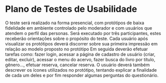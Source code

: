 # Plano de Testes de Usabilidade

O teste será realizado na forma presencial, com protótipos de baixa fidelidade em ambiente controlado pelo moderador e com usuários que atendem o perfil das personas. Será executado por três participantes, estes receberão orientações sobre o propósito do teste. Cada usuário após visualizar os protótipos deverá discorrer sobre sua primeira impressão em relação ao modelo proposto no protótipo Em seguida deverão efetuar tarefas como: fazer login, acessar a página de cadastro de usuário (criar, editar, excluir), acessar o menu do acervo, fazer busca do livro por título, gênero..., efetuar reserva, cancelar reserva. O usuário deverá também descrever os ícones utilizados no protótipo, tentando explicar a finalidade de cada um deles e por fim responder algumas perguntas do questionário.